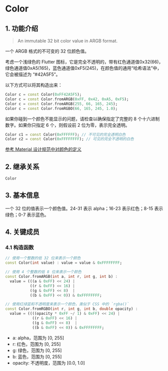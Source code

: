 # Color
## 1. 功能介绍
> An immutable 32 bit color value in ARGB format.

一个 ARGB 格式的不可变的 32 位颜色值。

考虑一个浅绿色的 Flutter 图标，它是完全不透明的，带有红色通道值0x32(66)，绿色通道值0xA5(165)，蓝色通道值0xF5(245)，在颜色值的通用“哈希语法”中，它会被描述为 “#42A5F5”。

以下方式可以将其构造出来：
```dart
Color c = const Color(0xFF42A5F5);
Color c = const Color.fromARGB(0xFF, 0x42, 0xA5, 0xF5);
Color c = const Color.fromARGB(255, 66, 165, 245);
Color c = const Color.fromRGBO(66, 165, 245, 1.0);

```

如果你碰到一个颜色不能显示的问题，请检查以确保指定了完整的 8 个十六进制数字。如果你只指定 6 个，则假设前 2 位为零，表示完全透明。
```dart
Color c1 = const Color(0xFFFFFF); // 不可见的完全透明白色
Color c2 = const Color(0xFFFFFFFF); // 可见的完全不透明的白色
```

[参考 Material 设计规范中对颜色的定义](https://docs.flutter.io/flutter/material/Colors-class.html)

## 2. 继承关系
```dart
Color
```

## 3. 基本信息
一个 32 位的值表示一个颜色值。24-31 表示 alpha；16-23 表示红色；8-15 表示绿色；0-7 表示蓝色。

## 4. 关键成员
### 4.1 构造函数
```dart
// 使用一个整数的低 32 位来表示一个颜色
const Color(int value) : value = value & 0xFFFFFFFF;

// 使用 4 个整数的低 8 位来表示一个颜色
const Color.fromARGB(int a, int r, int g, int b) :
  value = (((a & 0xFF) << 24) |
           ((r & 0xFF) << 16) |
           ((g & 0xFF) << 8)  |
           ((b & 0xFF) << 0)) & 0xFFFFFFFF;

// 使用红绿蓝和不透明度来表示一个颜色，类似于 CSS 中的 `rgba()`
const Color.fromRGBO(int r, int g, int b, double opacity) :
  value = ((((opacity * 0xFF ~/ 1) & 0xFF) << 24) |
            ((r & 0xFF) << 16) |
            ((g & 0xFF) << 8)  |
            ((b & 0xFF) << 0)) & 0xFFFFFFFF;
```
* a: alpha，范围为 [0, 255]
* r: 红色，范围为 [0, 255]
* g: 绿色，范围为 [0, 255]
* b: 蓝色，范围为 [0, 255]
* opacity: 不透明度，范围为 [0.0, 1.0]
